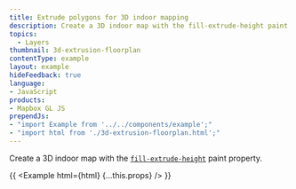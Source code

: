 ```yaml
---
title: Extrude polygons for 3D indoor mapping
description: Create a 3D indoor map with the fill-extrude-height paint property.
topics:
  - Layers
thumbnail: 3d-extrusion-floorplan
contentType: example
layout: example
hideFeedback: true
language:
- JavaScript
products:
- Mapbox GL JS
prependJs:
- "import Example from '../../components/example';"
- "import html from './3d-extrusion-floorplan.html';"
---
```


Create a 3D indoor map with the [`fill-extrude-height`](https://maplibre.org/maplibre-gl-js-docs/style-spec/layers/#paint-fill-extrusion-fill-extrusion-height) paint property.

{{ <Example html={html} {...this.props} /> }}
